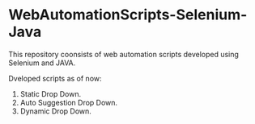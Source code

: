 # WebAutomationScripts-Selenium-Java

This repository coonsists of web automation scripts developed using Selenium and JAVA. 


Dveloped scripts as of now:
  1) Static Drop Down. 
  2) Auto Suggestion Drop Down.
  3) Dynamic Drop Down. 
